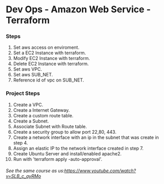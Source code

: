 # Dev Ops - Amazon Web Service - Terraform

### Steps

1. Set aws access on enviroment.
2. Set a EC2 Instance with terraform.
3. Modify EC2 Instance with terraform.
4. Delete EC2 Instance with terraform.
5. Set aws VPC.
6. Set aws SUB_NET.
7. Reference id of vpc on SUB_NET.

### Project Steps

1. Create a VPC.
2. Create a Internet Gateway.
3. Create a custom route table.
4. Create a Subnet.
5. Associate Subnet with Route table.
6. Create a security group to allow port 22,80, 443.
7. Create a network interface with an ip in the subnet that was create in step 4.
8. Assign an elastic IP to the network interface created in step 7.
9. Create Ubuntu Server and install/enabled apache2.
10. Run with 'terraform apply -auto-approval'.

###### See the same course as us:https://www.youtube.com/watch?v=SLB_c_ayRMo
